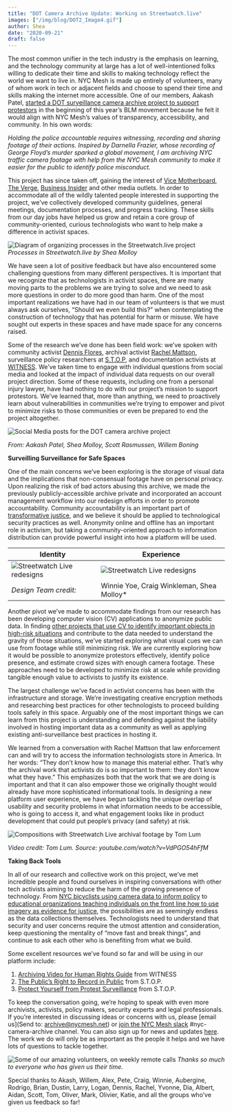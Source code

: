 ```yaml
---
title: "DOT Camera Archive Update: Working on Streetwatch.live"
images: ["/img/blog/DOT2_Image4.gif"]
author: Shea
date: "2020-09-21"
draft: false
---
```


The most common unifier in the tech industry is the emphasis on learning, and the technology community at large has a lot of well-intentioned folks willing to dedicate their time and skills to making technology reflect the world we want to live in. NYC Mesh is made up entirely of volunteers, many of whom work in tech or adjacent fields and choose to spend their time and skills making the internet more accessible. One of our members, Aakash Patel, [started a DOT surveillance camera archive project to support protestors](www.nycmesh.net/blog/nyc-surveillance-archive/) in the beginning of this year’s BLM movement because he felt it would align with NYC Mesh’s values of transparency, accessibility, and community. In his own words:

*Holding the police accountable requires witnessing, recording and sharing footage of their actions. Inspired by Darnella Frazier, whose recording of George Floyd’s murder sparked a global movement, I am archiving NYC traffic camera footage with help from the NYC Mesh community to make it easier for the public to identify police misconduct.*

This project has since taken off, gaining the interest of [Vice Motherboard](https://www.vice.com/en_us/article/y3zp55/activists-are-using-traffic-cameras-to-track-police-brutality), [The Verge](https://www.theverge.com/tldr/2020/6/16/21292810/new-york-streets-throughout-the-day-archived-images), [Business Insider](https://www.businessinsider.com/activists-using-nyc-traffic-cameras-to-track-police-brutality-2020-6) and other media outlets. In order to accommodate all of the wildly talented people interested in supporting the project, we’ve collectively developed community guidelines, general meetings, documentation processes, and progress tracking. These skills from our day jobs have helped us grow and retain a core group of community-oriented, curious technologists who want to help make a difference in activist spaces. 


![Diagram of organizing processes in the Streetwatch.live project](/img/blog/DOT2_Image1.png)
*Processes in Streetwatch.live by Shea Molloy*

We have seen a lot of positive feedback but have also encountered some challenging questions from many different perspectives. It is important that we recognize that as technologists in activist spaces, there are many moving parts to the problems we are trying to solve and we need to ask more questions in order to do more good than harm. One of the most important realizations we have had in our team of volunteers is that we must always ask ourselves, “Should we even build this?” when contemplating the construction of technology that has potential for harm or misuse. We have sought out experts in these spaces and have made space for any concerns raised.

Some of the research we’ve done has been field work: we’ve spoken with community activist [Dennis Flores](https://en.wikipedia.org/wiki/Dennis_Flores_(activist)), archival activist [Rachel Mattson](https://rachelmattson.wordpress.com/), surveillance policy researchers at [S.T.O.P](https://www.stopspying.org/), and documentation activists at [WITNESS](https://www.witness.org/). We’ve taken time to engage with individual questions from social media and looked at the impact of individual data requests on our overall project direction. Some of these requests, including one from a personal injury lawyer, have had nothing to do with our project’s mission to support protestors. We’ve learned that, more than anything, we need to proactively learn about vulnerabilities in communities we’re trying to empower and pivot to minimize risks to those communities or even be prepared to end the project altogether.

![Social Media posts for the DOT camera archive project](/img/blog/DOT2_Image2.png)

*From: Aakash Patel, Shea Molloy,  Scott Rasmussen, Willem Boning*



**Surveilling Surveillance for Safe Spaces**

One of the main concerns we’ve been exploring is the storage of visual data and the implications that non-consensual footage have on personal privacy. Upon realizing the risk of bad actors abusing this archive, we made the previously publicly-accessible archive private and incorporated an account management workflow into our redesign efforts in order to promote accountability. Community accountability is an important part of [transformative justice](https://transformharm.org/transformative-justice-a-brief-description/), and we believe it should be applied to technological security practices as well. Anonymity online and offline has an important role in activism, but taking a community-oriented approach to information distribution can provide powerful insight into how a platform will be used.


| Identity  |  Experience |
| ------------- | ------------- |
| ![Streetwatch Live redesigns](/img/blog/DOT2_Image5_sm.jpg)  | ![Streetwatch Live redesigns](/img/blog/DOT2_Image4_sm.gif)  |
| *Design Team credit:*  | Winnie Yoe, Craig Winkleman, Shea Molloy*  |


Another pivot we’ve made to accommodate findings from our research has been developing computer vision (CV) applications to anonymize public data. In finding [other projects that use CV to identify important objects in high-risk situations](https://forensic-architecture.org/investigation/detecting-tear-gas) and contribute to the data needed to understand the gravity of those situations, we’ve started exploring what visual cues we can use from footage while still minimizing risk. We are currently exploring how it would be possible to anonymize protestors effectively, identify police presence, and estimate crowd sizes with enough camera footage. These approaches need to be developed to minimize risk at scale while providing tangible enough value to activists to justify its existence.

The largest challenge we’ve faced in activist concerns has been with the infrastructure and storage. We’re investigating creative encryption methods and researching best practices for other technologists to proceed building tools safely in this space. Arguably one of the most important things we can learn from this project is understanding and defending against the liability involved in hosting important data as a community as well as applying existing anti-surveillance best practices in hosting it. 

We learned from a conversation with Rachel Mattson that law enforcement can and will try to access the information technologists store in America. In her words: “They don’t know how to manage this material either. That’s why the archival work that activists do is so important to them: they don’t know what they have.” This emphasizes both that the work that we are doing is important and that it can also empower those we originally thought would already have more sophisticated informational tools. In designing a new platform user experience, we have begun tackling the unique overlap of usability and security problems in what information needs to be accessible, who is going to access it, and what engagement looks like in product development that could put people’s privacy (and safety) at risk.

![Compositions with Streetwatch Live archival footage by Tom Lum](/img/blog/DOT2_Image6.gif)

*Video credit: Tom Lum. Source: youtube.com/watch?v=VdPGO54hFfM*



**Taking Back Tools**

In all of our research and collective work on this project, we’ve met incredible people and found ourselves in inspiring conversations with other tech activists aiming to reduce the harm of the growing presence of technology. From [NYC bicyclists using camera data to inform policy](https://www.nytimes.com/2012/07/21/technology/bicyclists-using-cameras-to-capture-accidents.html) to [educational organizations teaching individuals on the front line how to use imagery as evidence for justice](https://vae.witness.org/video-as-evidence-field-guide/), the possibilities are as seemingly endless as the data collections themselves. Technologists need to understand that security and user concerns require the utmost attention and consideration, keep questioning the mentality of “move fast and break things”, and continue to ask each other who is benefiting from what we build. 

Some excellent resources we’ve found so far and will be using in our platform include:
1. [Archiving Video for Human Rights Guide](https://archiving.witness.org/) from WITNESS
2. [The Public’s Right to Record in Public](https://www.stopspying.org/record) from S.T.O.P.
3. [Protect Yourself from Protest Surveillance](https://www.stopspying.org/protest) from S.T.O.P.

To keep the conversation going, we’re hoping to speak with even more archivists, activists, policy makers, security experts and legal professionals. If you’re interested in discussing ideas or concerns with us, please [email us](Send to: archive@nycmesh.net) or [join the NYC Mesh slack](https://nycmesh.slack.com/join/shared_invite/zt-a60pusap-syb6K0iFD7MQZBflLKNuJA#/) #nyc-camera-archive channel. You can also sign up for news and updates [here](http://eepurl.com/brFf5D). The work we do will only be as important as the people it helps and we have lots of questions to tackle together.


![Some of our amazing volunteers, on weekly remote calls](/img/blog/DOT2_Image7.png)
*Thanks so much to everyone who has given us their time.*


Special thanks to Akash, Willem, Alex, Pete, Craig, Winnie, Aubergine, Rodrigo, Brian, Dustin, Larry, Logan, Dennis, Rachel, Yvonne, Dia, Albert, Aidan, Scott, Tom, Oliver, Mark, Olivier, Katie, and all the groups who’ve given us feedback so far!
